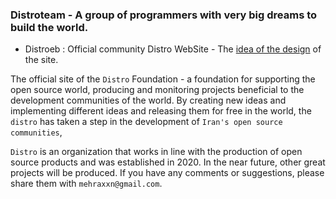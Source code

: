 ### Distroteam - A group of programmers with very big dreams to build the world.

-  Distroeb : Official community Distro WebSite - The [idea of the design](https://dribbble.com/shots/17815412-Landify-home-page/attachments/12986737?mode=media
) of the site.

The official site of the ‍‍``Distro`` Foundation - a foundation for supporting the open source world, producing and monitoring projects beneficial to the development communities of the world. By creating new ideas and implementing different ideas and releasing them for free in the world, the ``distro`` has taken a step in the development of ``Iran's open source communities``, 

``Distro‍‍`` is an organization that works in line with the production of open source products and was established in 2020. In the near future, other great projects will be produced. If you have any comments or suggestions, please share them with ``mehraxxn@gmail.com``.
